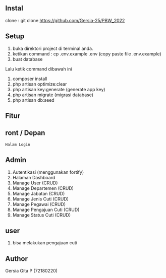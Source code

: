 
## Instal

clone : git clone https://github.com/Gersia-25/PBW_2022

## Setup
1. buka direktori project di terminal anda.
2. ketikan command : cp .env.example .env (copy paste file .env.example)
3. buat database

Lalu ketik command dibawah ini

1. composer install
2. php artisan optimize:clear
3. php artisan key:generate (generate app key)
4. php artisan migrate (migrasi database)
5. php artisan db:seed

## Fitur
## ront / Depan
    Halam Login
## Admin
1. Autentikasi (menggunakan fortify)
2. Halaman Dashboard
3. Manage User (CRUD)
4. Manage Departemen (CRUD)
5. Manage Jabatan (CRUD)
6. Manage Jenis Cuti  (CRUD)
7. Manage Pegawai (CRUD)
8. Manage Pengajuan Cuti (CRUD)
9. Manage Status Cuti (CRUD)

## user 
1. bisa melakukan pengajuan cuti

## Author
Gersia Gita P (72180220)
